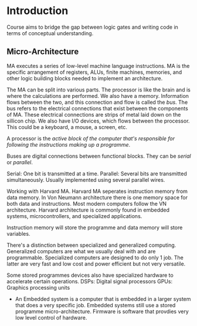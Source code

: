 # Introduction

Course aims to bridge the gap between logic gates and writing code in terms of conceptual understanding. 

## Micro-Architecture

MA executes a series of low-level machine language instructions. 
MA is the specific arrangement of registers, ALUs, finite machines, memories, and other logic building blocks needed to implement an architecture. 

The MA can be split into various parts. The processor is like the brain and is where the calculations are performed. We also have a memory. Information flows between the two, and this connection and flow is called the *bus*. The bus refers to the electrical connections that exist between the components of MA. These electrical connections are strips of metal laid down on the sillicon chip. 
We also have I/O devices, which flows between the processor. This could be a keyboard, a mouse, a screen, etc. 

A processor is the *active block of the computer that's responsible for following the instructions making up a programme*. 

Buses are digital connections between functional blocks. They can be *serial* or *parallel*. 

Serial: One bit is transmitted at a time.
Parallel: Several bits are transmitted simultaneously. Usually implemented using several parallel wires. 

Working with Harvard MA. Harvard MA seperates instruction memory from data memory. In Von Neumann architecture there is one memory space for both data and instructions. 
Most modern computers follow the VN architecture. Harvard architecture is commonly found in embedded systems, microcontrollers, and specialized applications. 

Instruction memory will store the programme and data memory will store variables. 

There's a distinction between specialized and generalized computing. Generalized computers are what we usually deal with and are programmable. Specialized computers are designed to do only 1 job. The latter are very fast and low cost and power efficient but not very versatile.  

Some stored programmes devices also have specialized hardware to accelerate certain operations. 
DSPs: Digital signal processors
GPUs: Graphics processing units

- An Embedded system is a computer that is embedded in a larger system that does a very specific job. Embedded systems still use a stored programme micro-architecture. Firmware is software that provdies very low level control of hardware. 
